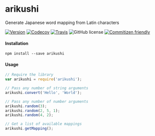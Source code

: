 # arikushi
Generate Japanese word mapping from Latin characters

[![Version](https://img.shields.io/npm/v/arikushi.svg)](https://www.npmjs.com/package/arikushi)
[![Codecov](https://img.shields.io/codecov/c/github/serkansokmen/arikushi.svg)](https://codecov.io/github/serkansokmen/arikushi)
[![Travis](https://img.shields.io/travis/serkansokmen/arikushi.svg?style=flat-square)](https://travis-ci.org/serkansokmen/arikushi)
![GitHub license](https://img.shields.io/github/license/serkansokmen/arikushi.svg?style=flat-square)
[![Commitizen friendly](https://img.shields.io/badge/commitizen-friendly-brightgreen.svg)](http://commitizen.github.io/cz-cli/)


#### Installation
```
npm install --save arikushi
```

#### Usage
```javascript
// Require the library
var arikushi = require('arikushi');

// Pass any number of string arguments
arikushi.convert('Hello', 'World');

// Pass any number of number arguments
arikushi.random(3);
arikushi.random(2, 5, 1);
arikushi.random(4, 2);

// Get a list of available mappings
arikushi.getMapping();
```
